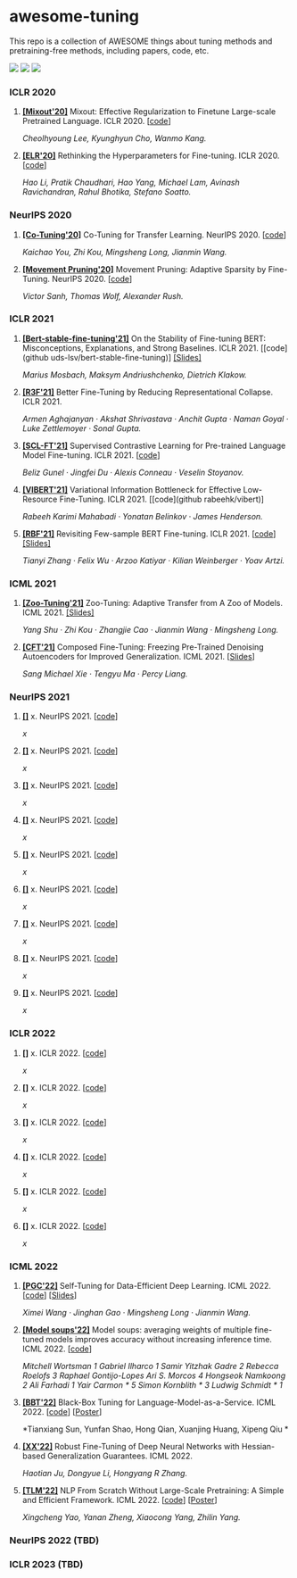 # awesome-tuning

This repo is a collection of AWESOME things about tuning methods and pretraining-free methods, including papers, code, etc.


![](https://img.shields.io/github/last-commit/demoleiwang/awesome-mixup?color=green) ![](https://img.shields.io/badge/PaperNumber-30-brightgreen) ![](https://img.shields.io/badge/PRs-Welcome-red) 

<!-- 
1. **[[]]()** x. x. [[code](x)] 

    *x* 

-->

### ICLR 2020

1. **[[Mixout'20]](https://openreview.net/pdf?id=HkgaETNtDB)**  Mixout: Effective Regularization to Finetune Large-scale Pretrained Language. ICLR 2020. [[code](https://github.com/bloodwass/mixout)] 

    *Cheolhyoung Lee, Kyunghyun Cho, Wanmo Kang.* 

1. **[[ELR'20]](http://www.openreview.net/pdf?id=B1g8VkHFPH)** Rethinking the Hyperparameters for Fine-tuning. ICLR 2020. [[code](x)] 

    *Hao Li, Pratik Chaudhari, Hao Yang, Michael Lam, Avinash Ravichandran, Rahul Bhotika, Stefano Soatto.* 


### NeurIPS 2020

1. **[[Co-Tuning'20]](https://proceedings.neurips.cc/paper/2020/file/c8067ad1937f728f51288b3eb986afaa-Paper.pdf)** Co-Tuning for Transfer Learning. NeurIPS 2020. [[code](https://github.com/thuml/CoTuning)] 

    *Kaichao You, Zhi Kou, Mingsheng Long, Jianmin Wang.* 

1. **[[Movement Pruning'20]](https://proceedings.neurips.cc/paper/2020/file/eae15aabaa768ae4a5993a8a4f4fa6e4-Paper.pdf)** Movement Pruning: Adaptive Sparsity by Fine-Tuning. NeurIPS 2020. [[code](x)] 

    *Victor Sanh, Thomas Wolf, Alexander Rush.* 


### ICLR 2021

1. **[[Bert-stable-fine-tuning'21]](https://openreview.net/forum?id=nzpLWnVAyah)** On the Stability of Fine-tuning BERT: Misconceptions, Explanations, and Strong Baselines. ICLR 2021. [[code](github uds-lsv/bert-stable-fine-tuning)] [[Slides]](https://iclr.cc/media/iclr-2021/Slides/2558.pdf)

    *Marius Mosbach, Maksym Andriushchenko, Dietrich Klakow.* 

1. **[[R3F'21]](https://openreview.net/forum?id=OQ08SN70M1V)** Better Fine-Tuning by Reducing Representational Collapse. ICLR 2021. 

    *Armen Aghajanyan · Akshat Shrivastava · Anchit Gupta · Naman Goyal · Luke Zettlemoyer · Sonal Gupta.* 

1. **[[SCL-FT'21]](https://openreview.net/forum?id=cu7IUiOhujH)** Supervised Contrastive Learning for Pre-trained Language Model Fine-tuning. ICLR 2021. [[code](x)] 

    *Beliz Gunel · Jingfei Du · Alexis Conneau · Veselin Stoyanov.* 

1. **[[VIBERT'21]](https://openreview.net/forum?id=kvhzKz-_DMF)** Variational Information Bottleneck for Effective Low-Resource Fine-Tuning. ICLR 2021. [[code](github rabeehk/vibert)] 

    *Rabeeh Karimi Mahabadi · Yonatan Belinkov · James Henderson.* 

1. **[[RBF'21]](https://openreview.net/forum?id=cO1IH43yUF)** Revisiting Few-sample BERT Fine-tuning. ICLR 2021. [[code](https://github.com/asappresearch/revisit-bert-finetuning)] [[Slides]](https://iclr.cc/media/iclr-2021/Slides/2678.pdf)

    *Tianyi Zhang · Felix Wu · Arzoo Katiyar · Kilian Weinberger · Yoav Artzi.* 


### ICML 2021

1. **[[Zoo-Tuning'21]](http://proceedings.mlr.press/v139/shu21b.html)** Zoo-Tuning: Adaptive Transfer from A Zoo of Models. ICML 2021. [[Slides]](https://icml.cc/media/icml-2021/Slides/9887.pdf)

    *Yang Shu · Zhi Kou · Zhangjie Cao · Jianmin Wang · Mingsheng Long.* 

1. **[[CFT'21]](http://proceedings.mlr.press/v139/xie21f.html)** Composed Fine-Tuning: Freezing Pre-Trained Denoising Autoencoders for Improved Generalization. ICML 2021.  [[Slides](https://icml.cc/media/icml-2021/Slides/10589.pdf)]

    *Sang Michael Xie · Tengyu Ma · Percy Liang.* 



### NeurIPS 2021

1. **[[]]()** x. NeurIPS 2021. [[code](x)] 

    *x* 

1. **[[]]()** x. NeurIPS 2021. [[code](x)] 

    *x* 

1. **[[]]()** x. NeurIPS 2021. [[code](x)] 

    *x* 

1. **[[]]()** x. NeurIPS 2021. [[code](x)] 

    *x* 

1. **[[]]()** x. NeurIPS 2021. [[code](x)] 

    *x* 

1. **[[]]()** x. NeurIPS 2021. [[code](x)] 

    *x* 

1. **[[]]()** x. NeurIPS 2021. [[code](x)] 

    *x* 

1. **[[]]()** x. NeurIPS 2021. [[code](x)] 

    *x* 

1. **[[]]()** x. NeurIPS 2021. [[code](x)] 

    *x* 



### ICLR 2022

1. **[[]]()** x. ICLR 2022. [[code](x)] 

    *x* 

1. **[[]]()** x. ICLR 2022. [[code](x)] 

    *x* 

1. **[[]]()** x. ICLR 2022. [[code](x)] 

    *x* 

1. **[[]]()** x. ICLR 2022. [[code](x)] 

    *x* 

1. **[[]]()** x. ICLR 2022. [[code](x)] 

    *x* 

1. **[[]]()** x. ICLR 2022. [[code](x)] 

    *x* 



### ICML 2022

1. **[[PGC'22]](http://proceedings.mlr.press/v139/wang21g.html)** Self-Tuning for Data-Efficient Deep Learning. ICML 2022. [[code](https://github.com/thuml/Self-Tuning)]  [[Slides](https://icml.cc/media/icml-2021/Slides/8615.pdf)] 

    *Ximei Wang · Jinghan Gao · Mingsheng Long · Jianmin Wang.* 

1. **[[Model soups'22]](https://proceedings.mlr.press/v162/wortsman22a.html)** Model soups: averaging weights of multiple fine-tuned models improves accuracy without increasing inference time. ICML 2022. [[code](https://github.com/mlfoundations/model-soups)]

    *Mitchell Wortsman 1 Gabriel Ilharco 1 Samir Yitzhak Gadre 2 Rebecca Roelofs 3 Raphael Gontijo-Lopes Ari S. Morcos 4 Hongseok Namkoong 2 Ali Farhadi 1 Yair Carmon * 5 Simon Kornblith * 3 Ludwig Schmidt * 1* 

1. **[[BBT'22]](https://proceedings.mlr.press/v162/sun22e.html)** Black-Box Tuning for Language-Model-as-a-Service. ICML 2022. [[code](https://github.com/txsun1997/Black-Box-Tuning)] [[Poster](https://icml.cc/media/PosterPDFs/ICML%202022/ef575e8837d065a1683c022d2077d342_GbkiyvM.png)] 

    *Tianxiang Sun, Yunfan Shao, Hong Qian, Xuanjing Huang, Xipeng Qiu * 

1. **[[XX'22]](https://proceedings.mlr.press/v162/ju22a.html)** Robust Fine-Tuning of Deep Neural Networks with Hessian-based Generalization Guarantees. ICML 2022. 

    *Haotian Ju, Dongyue Li, Hongyang R Zhang.* 

1. **[[TLM'22]](https://proceedings.mlr.press/v162/yao22c.html)** NLP From Scratch Without Large-Scale Pretraining: A Simple and Efficient Framework. ICML 2022. [[code](https://github.com/yaoxingcheng/TLM)] [[Poster](https://icml.cc/media/PosterPDFs/ICML%202022/05311655a15b75fab86956663e1819cd_0njXElx.png)]

    *Xingcheng Yao, Yanan Zheng, Xiaocong Yang, Zhilin Yang.* 



### NeurIPS 2022 (TBD)


### ICLR 2023 (TBD)

